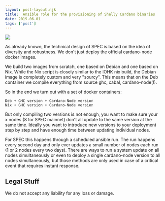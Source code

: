 ```yaml
---
layout: post-layout.njk
title:  Ansible role for the provisioning of Shelly Cardano binaries
date: 2019-06-01
tags: ['post']
---
```


<img src="{{ '/img/blogimg.jpg' | url }}" />

<!-- Excerpt Start -->

As already known, the technical design of SPEC is based on the idea of diversity and robustness. We don't just deploy the official cardano-node docker images. 

<!-- Excerpt End -->

We build two images from scratch, one based on Debian and one based on Nix. While the Nix script is closely similar to the IOHK nix build, the Debian image is completely custom and very "sourcy". This means that on the Deb container we compile everything from source ghc, cabal, cardano-node(!).

So in the end we turn out with a set of docker containers:

    Deb + GHC version + Cardano-Node version
    Nix + GHC version + Cardano-Node version

But only compiling two versions is not enough, you want to make sure your x nodes (8 for SPEC mainnet) don't all update to the same version at the same time. Ideally you want to introduce new versions to your deployment step by step and have enough time between updating individual nodes.

For SPEC this happens through a scheduled ansible run. The run happens every second day and only ever updates a small number of nodes each run (1 or 2 nodes every two days). There are ways to run a system update on all nodes simultaneously or even to deploy a single cardano-node version to all nodes simultaneously, but those methods are only used in case of a critical event that requires instant response.
 
## Legal Stuff
We do not accept any liability for any loss or damage.